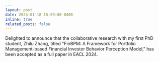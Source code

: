 ```yaml
---
layout: post
date: 2024-01-18 15:59:00-0400
inline: true
related_posts: false
---
```


Delighted to announce that the collaborative research with my first PhD student, Zhilu Zhang, titled "FinBPM: A Framework for Portfolio Management-based Financial Investor Behavior Perception Model," has been accepted as a full paper in EACL 2024.
